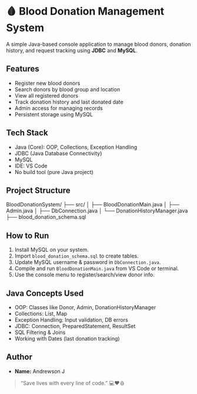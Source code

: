 # 🩸 Blood Donation Management System

A simple Java-based console application to manage blood donors, donation history, and request tracking using **JDBC** and **MySQL**.

## Features

- Register new blood donors
- Search donors by blood group and location
- View all registered donors
- Track donation history and last donated date
- Admin access for managing records
- Persistent storage using MySQL

## Tech Stack

- Java (Core): OOP, Collections, Exception Handling
- JDBC (Java Database Connectivity)
- MySQL
- IDE: VS Code
- No build tool (pure Java project)

## Project Structure

BloodDonationSystem/
├── src/
│ ├── BloodDonationMain.java
│ ├── Admin.java
│ ├── DbConnection.java
│ └── DonationHistoryManager.java
├── blood_donation_schema.sql


## How to Run

1. Install MySQL on your system.
2. Import `blood_donation_schema.sql` to create tables.
3. Update MySQL username & password in `DbConnection.java`.
4. Compile and run `BloodDonationMain.java` from VS Code or terminal.
5. Use the console menu to register/search/view donor info.

## Java Concepts Used

- OOP: Classes like Donor, Admin, DonationHistoryManager
- Collections: List, Map
- Exception Handling: Input validation, DB errors
- JDBC: Connection, PreparedStatement, ResultSet
- SQL Filtering & Joins
- Working with Dates (last donation tracking)

## Author

- **Name:**  Andrewson J

> “Save lives with every line of code.” 💻❤️🩸
